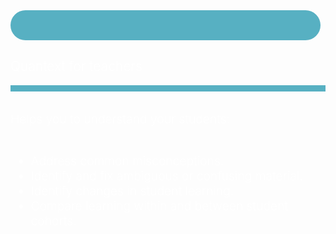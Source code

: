 ---
---
<div class="main-theme-fill-menu index_box">
    <div class="pt-0 pb-0" style="background: url('/static/img/smiling_girl.jpg');color:white;position: relative;opacity: 1;background-size:cover;background-position:top right">
        <div class="col-md-6 pl-5 pr-5 pb-5 mt-0 mb-5 pt-5" style="z-index: 4;">
            <div class="centerFlex">
                <div style="background:#57b0c2;padding: 1.5rem .8rem;border-radius: 10rem;margin-right: .5rem;margin-bottom: .5rem;">
                    <div class="inner-icon quantext-user" style="margin-bottom: -1rem;font-size: 2rem;margin-top: -.5rem;"></div>
                </div>
                <h2 style="font-weight:300">Quantext for teachers</h2>
            </div>
            <div style="border-bottom:10px solid #57b0c2;margin-bottom:2rem"></div>
            <div style="font-size: 1.2rem;font-weight: 300;">
                Helps you to understand your students:<br /><br />
                <ul>
                    <li>Address common misconceptions.</li>
                    <li>Identify and fix ambiguous or confusing material.</li>
                    <li>Identify changes in student learning.</li>
                    <li>Compare learning within and between student cohorts.</li>
                </ul>
            </div>
        </div>
        <div class="col-md-6" style="background: #193e45;position: absolute;top: 0;bottom: 0;left: 0;opacity: .95;z-index: 0;"></div>
    </div>
</div>